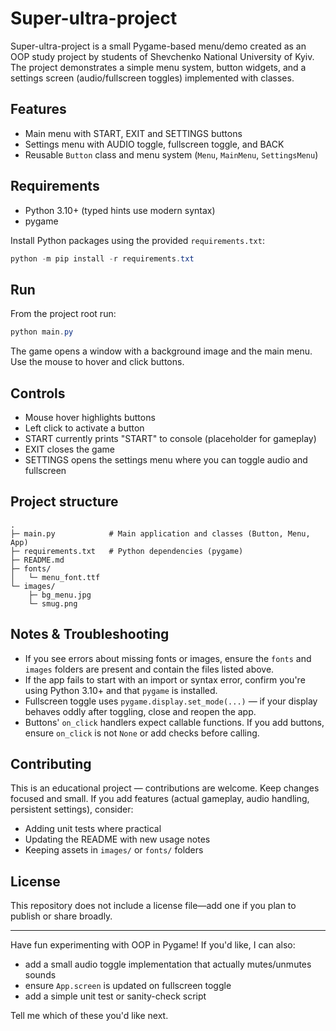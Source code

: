 # Super-ultra-project

Super-ultra-project is a small Pygame-based menu/demo created as an OOP study project by students of Shevchenko National University of Kyiv. The project demonstrates a simple menu system, button widgets, and a settings screen (audio/fullscreen toggles) implemented with classes.

## Features

- Main menu with START, EXIT and SETTINGS buttons
- Settings menu with AUDIO toggle, fullscreen toggle, and BACK
- Reusable `Button` class and menu system (`Menu`, `MainMenu`, `SettingsMenu`)

## Requirements

- Python 3.10+ (typed hints use modern syntax)
- pygame

Install Python packages using the provided `requirements.txt`:

```powershell
python -m pip install -r requirements.txt
```

## Run

From the project root run:

```powershell
python main.py
```

The game opens a window with a background image and the main menu. Use the mouse to hover and click buttons.

## Controls

- Mouse hover highlights buttons
- Left click to activate a button
- START currently prints "START" to console (placeholder for gameplay)
- EXIT closes the game
- SETTINGS opens the settings menu where you can toggle audio and fullscreen

## Project structure

```
.
├─ main.py            # Main application and classes (Button, Menu, App)
├─ requirements.txt   # Python dependencies (pygame)
├─ README.md
├─ fonts/
│   └─ menu_font.ttf
└─ images/
	├─ bg_menu.jpg
	└─ smug.png
```

## Notes & Troubleshooting

- If you see errors about missing fonts or images, ensure the `fonts` and `images` folders are present and contain the files listed above.
- If the app fails to start with an import or syntax error, confirm you're using Python 3.10+ and that `pygame` is installed.
- Fullscreen toggle uses `pygame.display.set_mode(...)` — if your display behaves oddly after toggling, close and reopen the app.
- Buttons' `on_click` handlers expect callable functions. If you add buttons, ensure `on_click` is not `None` or add checks before calling.

## Contributing

This is an educational project — contributions are welcome. Keep changes focused and small. If you add features (actual gameplay, audio handling, persistent settings), consider:

- Adding unit tests where practical
- Updating the README with new usage notes
- Keeping assets in `images/` or `fonts/` folders

## License

This repository does not include a license file—add one if you plan to publish or share broadly.

---

Have fun experimenting with OOP in Pygame! If you'd like, I can also:

- add a small audio toggle implementation that actually mutes/unmutes sounds
- ensure `App.screen` is updated on fullscreen toggle
- add a simple unit test or sanity-check script

Tell me which of these you'd like next.


